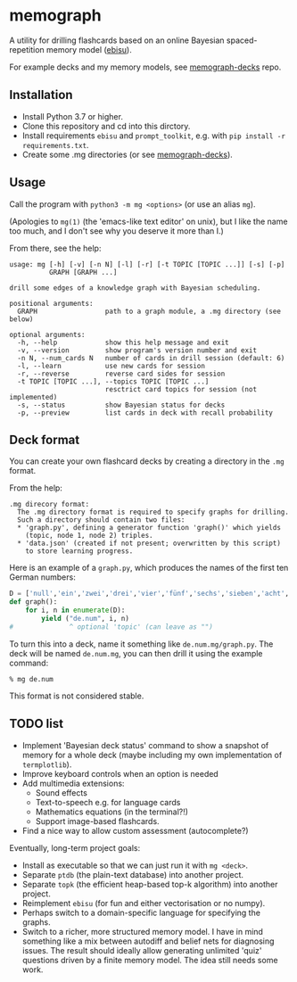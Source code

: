 # memograph

A utility for drilling flashcards based on an online Bayesian
spaced-repetition memory model ([ebisu](https://github.com/fasiha/ebisu)).

For example decks and my memory models, see
[memograph-decks](https://github.com/matomatical/memograph-decks) repo.

## Installation

* Install Python 3.7 or higher.
* Clone this repository and cd into this dirctory.
* Install requirements `ebisu` and `prompt_toolkit`,
  e.g. with `pip install -r requirements.txt`.
* Create some .mg directories (or see 
  [memograph-decks](https://github.com/matomatical/memograph-decks)).

## Usage

Call the program with `python3 -m mg <options>` (or use an alias `mg`).

(Apologies to `mg(1)` (the 'emacs-like text editor' on unix), but I like the
name too much, and I don't see why you deserve it more than I.)

From there, see the help:

```
usage: mg [-h] [-v] [-n N] [-l] [-r] [-t TOPIC [TOPIC ...]] [-s] [-p]
          GRAPH [GRAPH ...]

drill some edges of a knowledge graph with Bayesian scheduling.

positional arguments:
  GRAPH                 path to a graph module, a .mg directory (see below)

optional arguments:
  -h, --help            show this help message and exit
  -v, --version         show program's version number and exit
  -n N, --num_cards N   number of cards in drill session (default: 6)
  -l, --learn           use new cards for session
  -r, --reverse         reverse card sides for session
  -t TOPIC [TOPIC ...], --topics TOPIC [TOPIC ...]
                        resctrict card topics for session (not implemented)
  -s, --status          show Bayesian status for decks
  -p, --preview         list cards in deck with recall probability
```

## Deck format

You can create your own flashcard decks by creating a directory in the
`.mg` format.

From the help:

```
.mg direcory format:
  The .mg directory format is required to specify graphs for drilling.
  Such a directory should contain two files:
  * 'graph.py', defining a generator function 'graph()' which yields
    (topic, node 1, node 2) triples.
  * 'data.json' (created if not present; overwritten by this script)
    to store learning progress.
```

Here is an example of a `graph.py`, which produces the names of the first
ten German numbers:

```python
D = ['null','ein','zwei','drei','vier','fünf','sechs','sieben','acht','neun']
def graph():
    for i, n in enumerate(D):
        yield ("de.num", i, n)
#              ^ optional 'topic' (can leave as "")
```

To turn this into a deck, name it something like `de.num.mg/graph.py`.
The deck will be named `de.num.mg`, you can then drill it using the
example command:

```
% mg de.num
```

This format is not considered stable.

## TODO list

* Implement 'Bayesian deck status' command to show a snapshot of memory for
  a whole deck (maybe including my own implementation of `termplotlib`).
* Improve keyboard controls when an option is needed
* Add multimedia extensions:
  * Sound effects
  * Text-to-speech e.g. for language cards
  * Mathematics equations (in the terminal?!)
  * Support image-based flashcards.
* Find a nice way to allow custom assessment (autocomplete?)

Eventually, long-term project goals:
* Install as executable so that we can just run it with `mg <deck>`.
* Separate `ptdb` (the plain-text database) into another project.
* Separate `topk` (the efficient heap-based top-k algorithm) into another
  project.
* Reimplement `ebisu` (for fun and either vectorisation or no numpy).
* Perhaps switch to a domain-specific language for specifying the graphs.
* Switch to a richer, more structured memory model. I have in mind something
  like a mix between autodiff and belief nets for diagnosing issues. The
  result should ideally allow generating unlimited 'quiz' questions driven
  by a finite memory model. The idea still needs some work.

